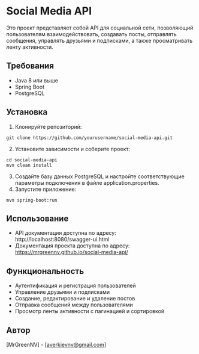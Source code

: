 # Social Media API

Это проект представляет собой API для социальной сети, позволяющий пользователям взаимодействовать, создавать посты, отправлять сообщения, управлять друзьями и подписками, а также просматривать ленту активности.

## Требования

- Java 8 или выше
- Spring Boot
- PostgreSQL

## Установка

1. Клонируйте репозиторий:

```shell
git clone https://github.com/yourusername/social-media-api.git
```

2. Установите зависимости и соберите проект:
```shell
cd social-media-api
mvn clean install
```

3. Создайте базу данных PostgreSQL и настройте соответствующие параметры подключения в файле application.properties.
4. Запустите приложение:
```shell
mvn spring-boot:run
```

## Использование
- API документация доступна по адресу: http://localhost:8080/swagger-ui.html
- Документация проекта доступна по адресу: https://mrgreennv.github.io/social-media-api/

## Функциональность
- Аутентификация и регистрация пользователей
- Управление друзьями и подписками
- Создание, редактирование и удаление постов
- Отправка сообщений между пользователями
- Просмотр ленты активности с пагинацией и сортировкой

## Автор
[MrGreenNV] - [averkievnv@gmail.com]